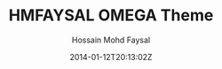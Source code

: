 ---
title: "HMFAYSAL OMEGA Theme"
github: https://github.com/hmfaysal/hmfaysal-omega-theme
demo: http://hmfaysal.github.io/hmfaysal-omega-theme/
author: Hossain Mohd Faysal

ssg:
  - Jekyll
cms:
  - No Cms
date: 2014-01-12T20:13:02Z
github_branch: gh-pages
---